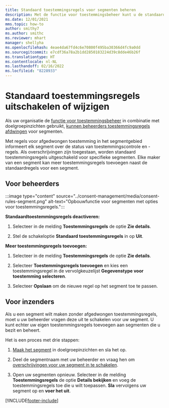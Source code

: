 ```yaml
---
title: Standaard toestemmingsregels voor segmenten beheren
description: Met de functie voor toestemmingsbeheer kunt u de standaardtoestemmingsregels uitschakelen of wijzigen als overschrijvingen zijn ingeschakeld.
ms.date: 12/01/2021
mms.topic: how-to
author: smithy7
ms.author: smithc
ms.reviewer: mhart
manager: shellyha
ms.openlocfilehash: 4eae4da67fd4c6e70800f495ba30366d4fc9a0dd
ms.sourcegitcommit: e7cdf36a78a2b1dd2850183224d39c8dde46b26f
ms.translationtype: HT
ms.contentlocale: nl-NL
ms.lasthandoff: 02/16/2022
ms.locfileid: "8228933"
---
```

# <a name="disable-or-change-default-consent-rules"></a>Standaard toestemmingsregels uitschakelen of wijzigen

Als uw organisatie de [functie voor toestemmingsbeheer](../consent-management/overview.md) in combinatie met doelgroepinzichten gebruikt, [kunnen beheerders toestemmingsregels afdwingen](activate-consent.md) voor segmenten. 

Met regels voor afgedwongen toestemming in het segmentgebied informeert elk segment over de status van toestemmingscontrole en -regels. Als overschrijvingen zijn toegestaan, worden standaard toestemmingsregels uitgeschakeld voor specifieke segmenten. Elke maker van een segment kan meer toestemmingsregels toevoegen naast de standaardregels voor een segment. 

## <a name="for-administrators"></a>Voor beheerders

:::image type="content" source="../consent-management/media/consent-rules-segment.png" alt-text="Opbouwfunctie voor segmenten met opties voor toestemmingsregels.":::

**Standaardtoestemmingsregels deactiveren:**

1. Selecteer in de melding **Toestemmingsregels** de optie **Zie details**. 

1. Stel de schakeloptie **Standaard toestemmingsregels** in op **Uit**.

**Meer toestemmingsregels toevoegen:**

1. Selecteer in de melding **Toestemmingsregels** de optie **Zie details**. 

1. Selecteer **Toestemmingsregels toevoegen** en kies een toestemmingsregel in de vervolgkeuzelijst **Gegevenstype voor toestemming selecteren**.

1. Selecteer **Opslaan** om de nieuwe regel op het segment toe te passen.

## <a name="for-contributors"></a>Voor inzenders

Als u een segment wilt maken zonder afgedwongen toestemmingsregels, moet u uw beheerder vragen deze uit te schakelen voor uw segment. U kunt echter uw eigen toestemmingsregels toevoegen aan segmenten die u bezit en beheert.

Het is een proces met drie stappen: 
1. [Maak het segment](segments.md) in doelgroepinzichten en sla het op. 

1. Deel de segmentnaam met uw beheerder en vraag hen om [overschrijvingen voor uw segment in te schakelen](activate-consent.md). 

1. Open uw segmenten opnieuw. Selecteer in de melding **Toestemmingsregels** de optie **Details bekijken** en voeg de toestemmingsregels toe die u wilt toepassen. **Sla** vervolgens uw segment op en **voer het uit**.



[!INCLUDE[footer-include](../includes/footer-banner.md)] 
